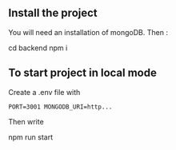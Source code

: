 ## Install the project

You will need an installation of mongoDB.
Then :

cd backend
npm i

## To start project in local mode

Create a .env file with

`
PORT=3001
MONGODB_URI=http...
`

Then write 

npm run start